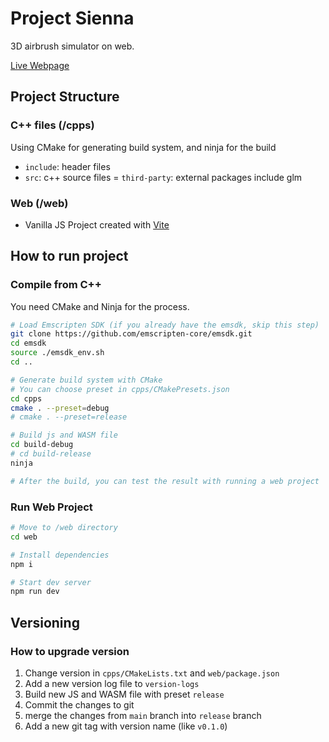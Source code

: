 # Project Sienna

3D airbrush simulator on web.

[Live Webpage](https://project-sienna.coloroflight.dev/)

## Project Structure

### C++ files (/cpps)

Using CMake for generating build system, and ninja for the build

- `include`: header files
- `src`: c++ source files
= `third-party`: external packages include glm

### Web (/web)

- Vanilla JS Project created with [Vite](https://vitejs.dev/)

## How to run project

### Compile from C++

You need CMake and Ninja for the process.

```zsh
# Load Emscripten SDK (if you already have the emsdk, skip this step)
git clone https://github.com/emscripten-core/emsdk.git
cd emsdk
source ./emsdk_env.sh
cd ..

# Generate build system with CMake
# You can choose preset in cpps/CMakePresets.json
cd cpps
cmake . --preset=debug
# cmake . --preset=release

# Build js and WASM file
cd build-debug
# cd build-release
ninja

# After the build, you can test the result with running a web project
```

### Run Web Project

```zsh
# Move to /web directory
cd web

# Install dependencies
npm i

# Start dev server
npm run dev
```

## Versioning

### How to upgrade version

1. Change version in `cpps/CMakeLists.txt` and `web/package.json`
2. Add a new version log file to `version-logs`
3. Build new JS and WASM file with preset `release`
4. Commit the changes to git
5. merge the changes from `main` branch into `release` branch
6. Add a new git tag with version name (like `v0.1.0`)

